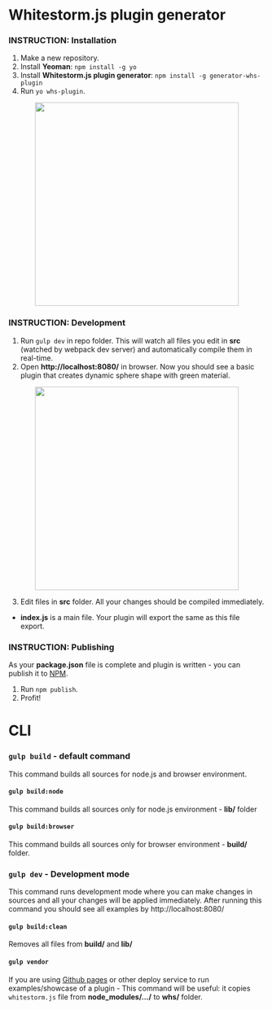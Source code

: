 # Whitestorm.js plugin generator
### INSTRUCTION: Installation

1. Make a new repository.
2. Install **Yeoman**: `npm install -g yo`
3. Install **Whitestorm.js plugin generator**: `npm install -g generator-whs-plugin` 
4. Run `yo whs-plugin`.

<p align="center"><img height="400" src="http://i.imgur.com/KP1s9rs.png"></p>
  
### INSTRUCTION: Development

1. Run `gulp dev` in repo folder. This will watch all files you edit in **src** (watched by webpack dev server) and automatically compile them in real-time.
2. Open **http://localhost:8080/** in browser. Now you should see a basic plugin that creates dynamic sphere shape with green material.

<p align="center"><img height="400" src="http://i.imgur.com/L1diXRu.png"></p>

3. Edit files in **src** folder. All your changes should be compiled immediately.
  - **index.js** is a main file. Your plugin will export the same as this file export.

### INSTRUCTION: Publishing
As your **package.json** file is complete and plugin is written - you can publish it to [NPM](http://npmjs.com/).
  1. Run `npm publish`.
  2. Profit!

# CLI

### `gulp build` - default command

This command builds all sources for node.js and browser environment.

#### `gulp build:node`

This command builds all sources only for node.js environment - **lib/** folder

#### `gulp build:browser`

This command builds all sources only for browser environment - **build/** folder.

### `gulp dev` - Development mode

This command runs development mode where you can make changes in sources and all your changes will be applied immediately. After running this command you should see all examples by http://localhost:8080/

#### `gulp build:clean`

Removes all files from **build/** and **lib/**

#### `gulp vendor`

If you are using [Github pages](https://pages.github.com/) or other deploy service to run examples/showcase of a plugin - This command will be useful: it copies `whitestorm.js` file from **node_modules/.../** to **whs/** folder.

